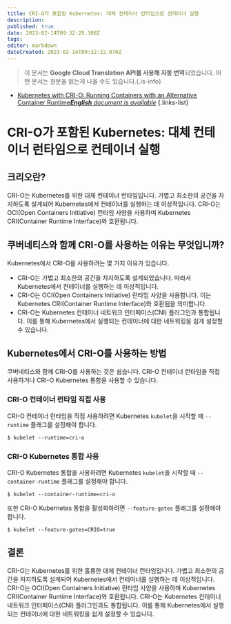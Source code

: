 ```yaml
---
title: CRI-O가 포함된 Kubernetes: 대체 컨테이너 런타임으로 컨테이너 실행
description: 
published: true
date: 2023-02-14T09:32:29.308Z
tags: 
editor: markdown
dateCreated: 2023-02-14T09:32:22.070Z
---
```


> 이 문서는 **Google Cloud Translation API를 사용해 자동 번역**되었습니다.
어떤 문서는 원문을 읽는게 나을 수도 있습니다.{.is-info}



- [Kubernetes with CRI-O: Running Containers with an Alternative Container Runtime***English** document is available*](/en/Knowledge-base/Kubernetes/kubernetes-with-cri-o-running-containers-with-an-alternative-container-runtime)
{.links-list}


# CRI-O가 포함된 Kubernetes: 대체 컨테이너 런타임으로 컨테이너 실행

## 크리오란?

CRI-O는 Kubernetes를 위한 대체 컨테이너 런타임입니다. 가볍고 최소한의 공간을 차지하도록 설계되어 Kubernetes에서 컨테이너를 실행하는 데 이상적입니다. CRI-O는 OCI(Open Containers Initiative) 런타임 사양을 사용하며 Kubernetes CRI(Container Runtime Interface)와 호환됩니다.

## 쿠버네티스와 함께 CRI-O를 사용하는 이유는 무엇입니까?

Kubernetes에서 CRI-O를 사용하려는 몇 가지 이유가 있습니다.

- CRI-O는 가볍고 최소한의 공간을 차지하도록 설계되었습니다. 따라서 Kubernetes에서 컨테이너를 실행하는 데 이상적입니다.
- CRI-O는 OCI(Open Containers Initiative) 런타임 사양을 사용합니다. 이는 Kubernetes CRI(Container Runtime Interface)와 호환됨을 의미합니다.
- CRI-O는 Kubernetes 컨테이너 네트워크 인터페이스(CNI) 플러그인과 통합됩니다. 이를 통해 Kubernetes에서 실행되는 컨테이너에 대한 네트워킹을 쉽게 설정할 수 있습니다.

## Kubernetes에서 CRI-O를 사용하는 방법

쿠버네티스와 함께 CRI-O를 사용하는 것은 쉽습니다. CRI-O 컨테이너 런타임을 직접 사용하거나 CRI-O Kubernetes 통합을 사용할 수 있습니다.

### CRI-O 컨테이너 런타임 직접 사용

CRI-O 컨테이너 런타임을 직접 사용하려면 Kubernetes `kubelet`을 시작할 때 `--runtime` 플래그를 설정해야 합니다.

```
$ kubelet --runtime=cri-o
```

### CRI-O Kubernetes 통합 사용

CRI-O Kubernetes 통합을 사용하려면 Kubernetes `kubelet`을 시작할 때 `--container-runtime` 플래그를 설정해야 합니다.

```
$ kubelet --container-runtime=cri-o
```

또한 CRI-O Kubernetes 통합을 활성화하려면 `--feature-gates` 플래그를 설정해야 합니다.

```
$ kubelet --feature-gates=CRIO=true
```

## 결론

CRI-O는 Kubernetes를 위한 훌륭한 대체 컨테이너 런타임입니다. 가볍고 최소한의 공간을 차지하도록 설계되어 Kubernetes에서 컨테이너를 실행하는 데 이상적입니다. CRI-O는 OCI(Open Containers Initiative) 런타임 사양을 사용하며 Kubernetes CRI(Container Runtime Interface)와 호환됩니다. CRI-O는 Kubernetes 컨테이너 네트워크 인터페이스(CNI) 플러그인과도 통합됩니다. 이를 통해 Kubernetes에서 실행되는 컨테이너에 대한 네트워킹을 쉽게 설정할 수 있습니다.